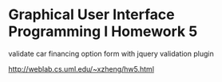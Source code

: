 # Graphical User Interface Programming I Homework 5

validate car financing option form with jquery validation plugin

http://weblab.cs.uml.edu/~xzheng/hw5.html

